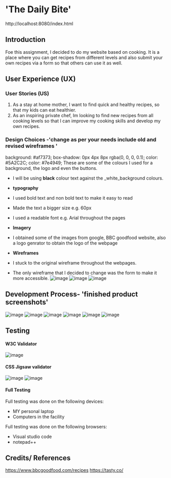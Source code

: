 # 'The Daily Bite'
http://localhost:8080/index.html
## Introduction
Foe this assignment, I decided to do my website based on cooking. It is a place where you can get recipes from different levels and also submit your own recipes via a form so that others can use it as well. 
## User Experience (UX)
### User Stories (US)

1. As a stay at home mother, I want to find quick and healthy recipes, so that my kids can eat healthier.
2. As an inspiring private chef, Im looking to find new recipes from all cooking levels so that I can improve my cooking skills and develop my own recipes.

### Design Choices -'change as per your needs include old and revised wireframes '
background: #af7373;
box-shadow: 0px 4px 8px rgba(0, 0, 0, 0.1);
color: #5A2C2C;
color: #7e4949; 
These are some of the colours I used for a background, the logo and even the buttons. 
- I will be using __black__ colour text against the _white_background colours.

- **typography**
- I used bold text and non bold text to make it easy to read
- Made the text a bigger size e.g. 60px
- I used a readable font e.g. Arial throughout the pages
- **Imagery**
- I obtained some of the images from google, BBC goodfood website, also a logo genrator to obtain the logo of the webpage
- **Wireframes**
- I stuck to the original wireframe throughout the webpages.
- The only wireframe that I decided to change was the form to make it more accessible.
![image](https://github.com/user-attachments/assets/a3077d77-bcbc-47ef-b7b4-a653432291a5)
![image](https://github.com/user-attachments/assets/fe7580bb-fc6a-4a0e-874d-3aa50684cc6b)
![image](https://github.com/user-attachments/assets/92f1fe44-733c-4548-8342-a0589b546d7c)

## Development Process- 'finished product screenshots'
![image](https://github.com/user-attachments/assets/2aef0aba-8630-43a3-98d9-f6f372d83d69)
![image](https://github.com/user-attachments/assets/2d4c41b0-d9f7-4826-81df-bd2b667e5b8f)
![image](https://github.com/user-attachments/assets/72d981f0-9168-4760-819e-525b28d2c1e3)
![image](https://github.com/user-attachments/assets/59ebe060-64b6-44b3-84e2-2fc7f2529182)
![image](https://github.com/user-attachments/assets/2559fa6a-2de9-4490-8499-e79c21ebd321)
![image](https://github.com/user-attachments/assets/2e6f00ad-a11e-40e3-ab24-ea375a93e961)



## Testing
#### W3C Validator
![image](https://github.com/user-attachments/assets/19a895e2-11da-433f-a39f-2867f5a6aa4e)

#### CSS Jigsaw validator
![image](https://github.com/user-attachments/assets/eea0a41b-9c39-434b-985e-daf554e2b951)
![image](https://github.com/user-attachments/assets/4bfdec0f-f655-4e3c-b2a9-4d938c1e3f0a)


#### Full Testing
Full testing was done on the following devices:
- MY personal laptop
- Computers in the facility
  
Full testing was done on the following browsers:
- Visual studio code
- notepad++

## Credits/ References
https://www.bbcgoodfood.com/recipes
https://tasty.co/


